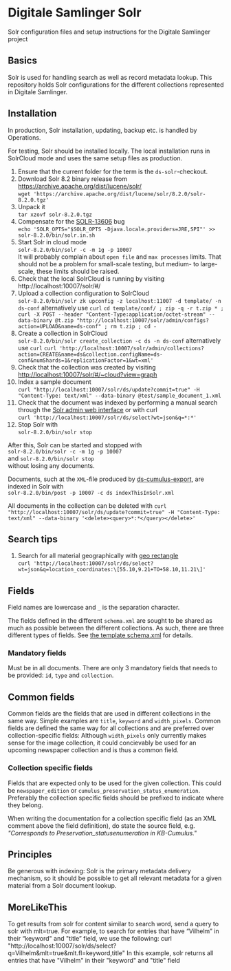 # Digitale Samlinger Solr
Solr configuration files and setup instructions for the Digitale Samlinger project

## Basics
Solr is used for handling search as well as record metadata lookup.
This repository holds Solr configurations for the different collections
represented in Digitale Samlinger.

## Installation
In production, Solr installation, updating, backup etc. is handled by Operations.

For testing, Solr should be installed locally. The local installation runs in SolrCloud mode
and uses the same setup files as production. 

1. Ensure that the current folder for the term is the `ds-solr`-checkout.
1. Download Solr 8.2 binary release from https://archive.apache.org/dist/lucene/solr/  
`wget 'https://archive.apache.org/dist/lucene/solr/8.2.0/solr-8.2.0.tgz'`
1. Unpack it  
`tar xzovf solr-8.2.0.tgz`
1. Compensate for the [SOLR-13606](https://issues.apache.org/jira/browse/SOLR-13606) bug  
`echo 'SOLR_OPTS="$SOLR_OPTS -Djava.locale.providers=JRE,SPI"' >> solr-8.2.0/bin/solr.in.sh`
1. Start Solr in cloud mode  
`solr-8.2.0/bin/solr -c -m 1g -p 10007`    
It will probably complain about `open file` and `max processes` limits. 
That should not be a problem for small-scale testing, but medium- to large-scale,
these limits should be raised.
1. Check that the local SolrCloud is running by visiting http://localhost:10007/solr/#/
1. Upload a collection configuration to SolrCloud    
`solr-8.2.0/bin/solr zk upconfig -z localhost:11007 -d template/ -n ds-conf` 
alternatively use `curl`
`cd template/conf/ ; zip -q -r t.zip * ; curl -X POST --header "Content-Type:application/octet-stream" --data-binary @t.zip "http://localhost:10007/solr/admin/configs?action=UPLOAD&name=ds-conf" ; rm t.zip ; cd -`
1. Create a collection in SolrCloud  
`solr-8.2.0/bin/solr create_collection -c ds -n ds-conf` 
alternatively use `curl`
`curl 'http://localhost:10007/solr/admin/collections?action=CREATE&name=ds&collection.configName=ds-conf&numShards=1&replicationFactor=1&wt=xml'`
1. Check that the collection was created by visiting 
[http://localhost:10007/solr/#/~cloud?view=graph](http://localhost:10007/solr/#/~cloud?view=graph)
1. Index a sample document  
`curl "http://localhost:10007/solr/ds/update?commit=true" -H "Content-Type: text/xml" --data-binary @test/sample_document_1.xml`
1. Check that the document was indexed by performing a manual search through the 
[Solr admin web interface](http://localhost:10007/solr/#/ds/query) or with curl  
`curl 'http://localhost:10007/solr/ds/select?wt=json&q=*:*'`
1. Stop Solr with  
`solr-8.2.0/bin/solr stop` 

After this, Solr can be started and stopped with  
`solr-8.2.0/bin/solr -c -m 1g -p 10007`  
and
`solr-8.2.0/bin/solr stop`  
without losing any documents.

Documents, such at the `XML`-file produced by [ds-cumulus-export](https://github.com/Det-Kongelige-Bibliotek/ds-cumulus-export), are indexed in Solr with  
`solr-8.2.0/bin/post -p 10007 -c ds indexThisInSolr.xml`

All documents in the collection can be deleted with
`curl "http://localhost:10007/solr/ds/update?commit=true" -H "Content-Type: text/xml" --data-binary '<delete><query>*:*</query></delete>'`

## Search tips
1. Search for all material geographically with [geo rectangle](https://lucene.apache.org/solr/guide/8_1/spatial-search.html#filtering-by-an-arbitrary-rectangle)  
`curl 'http://localhost:10007/solr/ds/select?wt=json&q=location_coordinates:\[55.10,9.21+TO+58.10,11.21\]'`


## Fields
Field names are lowercase and `_` is the separation character.

The fields defined in the different `schema.xml` are sought to be shared as much as possible
 between the different collections. As such, there are three different types of fields. 
 See [the template schema.xml](template/conf/schema.xml) for details.

### Mandatory fields
Must be in all documents. There are only 3 mandatory fields that needs to be provided:
`id`, `type` and `collection`.

## Common fields
Common fields are the fields that are used in different collections in the same way.
Simple examples are `title`, `keyword` and `width_pixels`. Common fields are defined
the same way for all collections and are preferred over collection-specific fields:
Although `width_pixels` only currently makes sense for the image collection, it could
concievably be used for an upcoming newspaper collection and is thus a common field.

### Collection specific fields
Fields that are expected only to be used for the given collection. This could be
`newspaper_edition` or `cumulus_preservation_status_enumeration`. Preferably the
collection specific fields should be prefixed to indicate where they belong.

When writing the documentation for a collection specific field (as an XML comment
above the field definition), do state the source field, e.g. _"Corresponds to
 Preservation_statusenumeration in KB-Cumulus."_ 


## Principles
Be generous with indexing: Solr is the primary metadata delivery mechanism, so it should be
possible to get all relevant metadata for a given material from a Solr document lookup. 

## MoreLikeThis
To get results from solr for content similar to search word, send a query to solr with mlt=true. For example, to search for entries that have “Vilhelm” in their “keyword" and "title” field, we use the following:
 curl "http://localhost:10007/solr/ds/select?q=Vilhelm&mlt=true&mlt.fl=keyword,title"
In this example, solr returns all entries that have "Vilhelm" in their "keyword" and "title" field
